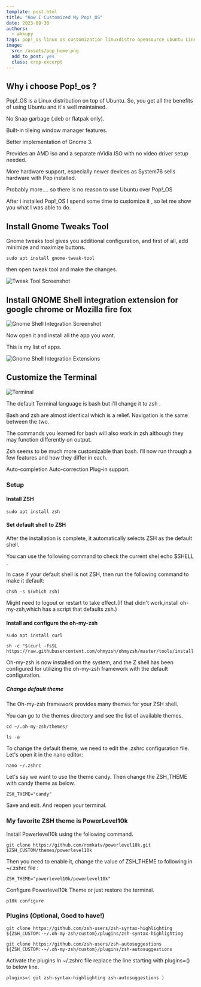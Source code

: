 ```yaml
---
template: post.html
title: "How I Customized My Pop!_OS"
date: 2023-08-30
authors:
  - akkupy
tags: pop!_os linux os customization linuxdistro opensource ubuntu Linux linux for beginners
image:
  src: /assets/pop_home.png
  add_to_post: yes
  class: crop-excerpt
---
```



## Why i choose Pop!_os ?

Pop!_OS is a Linux distribution on top of Ubuntu. So, you get all the benefits of using Ubuntu and it`s well maintained.

No Snap garbage (.deb or flatpak only).

Built-in tileing window manager features.

Better implementation of Gnome 3.

Provides an AMD iso and a separate nVidia ISO with no video driver setup needed.

More hardware support, especially newer devices as System76 sells hardware with Pop installed.

Probably more.... so there is no reason to use Ubuntu over Pop!_OS

After i installed Pop!_OS I spend some time to customize it , so let me show you what I was able to do.


## Install Gnome Tweaks Tool

Gnome tweaks tool gives you additional configuration, and first of all, add minimize and maximize buttons.

```
sudo apt install gnome-tweak-tool
```

then open tweak tool and make the changes.

![Tweak Tool Screenshot](../assets/tweak_tool.png)

## Install GNOME Shell integration extension for google chrome or Mozilla fire fox

![Gnome Shell Integration Screenshot](../assets/gnome_shell_integration.png)

Now open it and install all the app you want.

This is my list of apps.

![Gnome Shell Integration Extensions](../assets/installed_extensions.png)

## Customize the Terminal

![Terminal](../assets/terminal.png)

The default Terminal language is bash but i'll change it to zsh .

Bash and zsh are almost identical which is a relief. Navigation is the same between the two.

The commands you learned for bash will also work in zsh although they may function differently on output. 

Zsh seems to be much more customizable than bash. I’ll now run through a few features and how they differ in each.

Auto-completion Auto-correction Plug-in support.

### Setup

#### Install ZSH 

```
sudo apt install zsh
```

#### Set default shell to ZSH

After the installation is complete, it automatically selects ZSH as the default shell.

You can use the following command to check the current shel echo $SHELL .

In case if your default shell is not ZSH, then run the following command to make it default:

```
chsh -s $(which zsh)
```
Might need to logout or restart to take effect.(If that didn't work,install oh-my-zsh,which has a script that defaults zsh.)

#### Install and configure the oh-my-zsh

```
sudo apt install curl 

sh -c "$(curl -fsSL https://raw.githubusercontent.com/ohmyzsh/ohmyzsh/master/tools/install.sh)"
```

Oh-my-zsh is now installed on the system, and the Z shell has been configured for utilizing the oh-my-zsh framework with the default configuration.

##### Change default theme

The Oh-my-zsh framework provides many themes for your ZSH shell. 

You can go to the themes directory and see the list of available themes.

```
cd ~/.oh-my-zsh/themes/

ls -a

```

To change the default theme, we need to edit the .zshrc configuration file. Let's open it in the nano editor:

```
nano ~/.zshrc

```
Let's say we want to use the theme candy. Then change the ZSH_THEME with candy theme as below. 

```
ZSH_THEME="candy"

```

Save and exit. And reopen your terminal.

### My favorite ZSH theme is PowerLevel10k

Install Powerlevel10k using the following command.

```
git clone https://github.com/romkatv/powerlevel10k.git $ZSH_CUSTOM/themes/powerlevel10k

```

Then you need to enable it, change the value of ZSH_THEME to following in ~/.zshrc file :

```
ZSH_THEME="powerlevel10k/powerlevel10k"

```

Configure Powerlevel10k Theme or just restore the terminal.

```
p10k configure

```

### Plugins (Optional, Good to have!)

```
git clone https://github.com/zsh-users/zsh-syntax-highlighting ${ZSH_CUSTOM:-~/.oh-my-zsh/custom}/plugins/zsh-syntax-highlighting

git clone https://github.com/zsh-users/zsh-autosuggestions ${ZSH_CUSTOM:-~/.oh-my-zsh/custom}/plugins/zsh-autosuggestions

```

Activate the plugins In ~/.zshrc file replace the line starting with plugins=() to below line.

```
plugins=( git zsh-syntax-highlighting zsh-autosuggestions )

```
